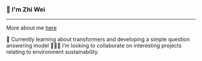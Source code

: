 ### 👋 I'm Zhi Wei
---
More about me <a href="https://zhiweit.dev" rel="nofollow" target="_blank">here</a> 

🌱 Currently learning about transformers and developing a simple question answering model
🧑🏻‍💻 I’m looking to collaborate on interesting projects relating to environment sustainability.
